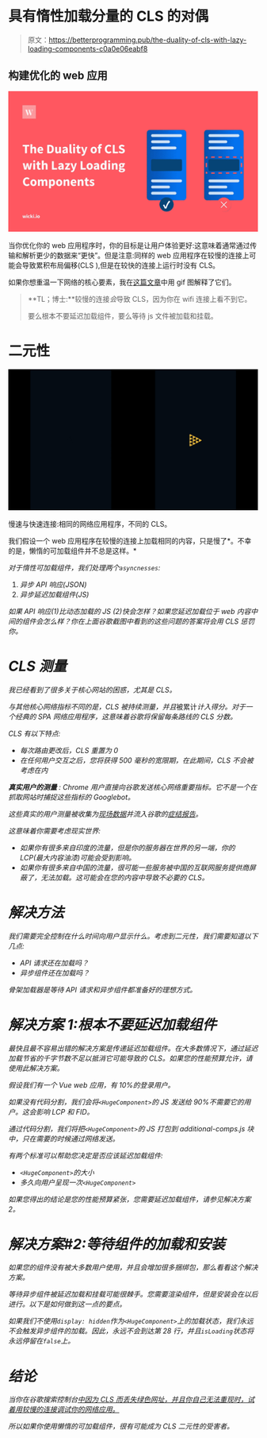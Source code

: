# 具有惰性加载分量的 CLS 的对偶

> 原文：<https://betterprogramming.pub/the-duality-of-cls-with-lazy-loading-components-c0a0e06eabf8>

## 构建优化的 web 应用

![](img/a3b5326cf055f8c48cd77147e555af19.png)

当你优化你的 web 应用程序时，你的目标是让用户体验更好:这意味着通常通过传输和解析更少的数据来“更快”。但是注意:同样的 web 应用程序在较慢的连接上可能会导致累积布局偏移(CLS ),但是在较快的连接上运行时没有 CLS。

如果你想重温一下网络的核心要素，我在[这篇文章](https://wicki.io/posts/2021-07-core-web-vitals/)中用 gif 图解释了它们。

> **TL；博士:**较慢的连接*会*导致 CLS，因为你在 wifi 连接上看不到它。
> 
> 要么根本不要延迟加载组件，要么等待 js 文件被加载和挂载。

# 二元性

![](img/62aed0900aff452d7ceb45c50d848214.png)

慢速与快速连接:相同的网络应用程序，不同的 CLS。

我们假设一个 web 应用程序在较慢的连接上加载相同的内容，只是慢了*。不幸的是，懒惰的可加载组件并不总是这样。*

*对于惰性可加载组件，我们处理两个`asyncnesses`:*

1.  *异步 API 响应(JSON)*
2.  *异步延迟加载组件(JS)*

*如果 API 响应(1)比动态加载的 JS (2)快会怎样？如果您延迟加载位于 web 内容中间的组件会怎么样？你在上面谷歌截图中看到的这些问题的答案将会用 CLS 惩罚你。*

# *CLS 测量*

*我已经看到了很多关于核心网站的困惑，尤其是 CLS。*

*与其他核心网络指标不同的是，CLS 被持续测量，并且*被累计*计入得分。对于一个经典的 SPA 网络应用程序，这意味着谷歌将保留每条路线的 CLS 分数。*

*CLS 有以下特点:*

*   *每次路由更改后，CLS 重置为 0*
*   *在任何用户交互之后，您将获得 500 毫秒的宽限期，在此期间，CLS 不会被考虑在内*

***真实用户的测量** : Chrome 用户直接向谷歌发送核心网络重要指标。它不是一个在抓取网站时捕捉这些指标的 Googlebot。*

*这些真实的用户测量被收集为[现场数据](https://web.dev/lab-and-field-data-differences/#field-data)并流入谷歌的[症结报告](https://developers.google.com/web/tools/chrome-user-experience-report)。*

*这意味着你需要考虑现实世界:*

*   *如果你有很多来自印度的流量，但是你的服务器在世界的另一端，你的 LCP(最大内容油漆)可能会受到影响。*
*   *如果你有很多来自中国的流量，很可能一些服务被中国的互联网服务提供商屏蔽了，无法加载。这可能会在您的内容中导致不必要的 CLS。*

# *解决方法*

*我们需要完全控制在什么时间向用户显示什么。考虑到二元性，我们需要知道以下几点:*

*   *API 请求还在加载吗？*
*   *异步组件还在加载吗？*

*骨架加载器是等待 API 请求和异步组件都准备好的理想方式。*

# *解决方案 1:根本不要延迟加载组件*

*最快且最不容易出错的解决方案是传递延迟加载组件。在大多数情况下，通过延迟加载节省的千字节数不足以抵消它可能导致的 CLS。如果您的性能预算允许，请使用此解决方案。*

*假设我们有一个 Vue web 应用，有 10%的登录用户。*

*如果没有代码分割，我们会将`<HugeComponent>`的 JS 发送给 90%不需要它的用户。这会影响 LCP 和 FID。*

*通过代码分割，我们将把`<HugeComponent>`的 JS 打包到 additional-comps.js 块中，只在需要的时候通过网络发送。*

*有两个标准可以帮助您决定是否应该延迟加载组件:*

*   *`<HugeComponent>`的大小*
*   *多久向用户呈现一次`<HugeComponent>`*

*如果您得出的结论是您的性能预算紧张，您需要延迟加载组件，请参见解决方案 2。*

# *解决方案#2:等待组件的加载和安装*

*如果您的组件没有被大多数用户使用，并且会增加很多捆绑包，那么看看这个解决方案。*

*等待异步组件被延迟加载和挂载可能很棘手。您需要渲染组件，但是安装会在以后进行。以下是如何做到这一点的要点。*

*如果我们不使用`display: hidden`作为`<HugeComponent>`上的加载状态，我们永远不会触发异步组件的加载。因此，永远不会到达第 28 行，并且`isLoading`状态将永远停留在`false`上。*

# *结论*

*当你在谷歌搜索控制台[中因为 CLS 而丢失绿色网址，并且你自己无法重现时，试着用较慢的连接调试你的网络应用。](https://search.google.com/search-console)*

*所以如果你使用懒惰的可加载组件，很有可能成为 CLS 二元性的受害者。*